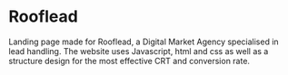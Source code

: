 # Rooflead
Landing page made for Rooflead, a Digital Market Agency specialised in lead handling. The website uses Javascript, html and css as well as a structure design for the most effective CRT and conversion rate. 
